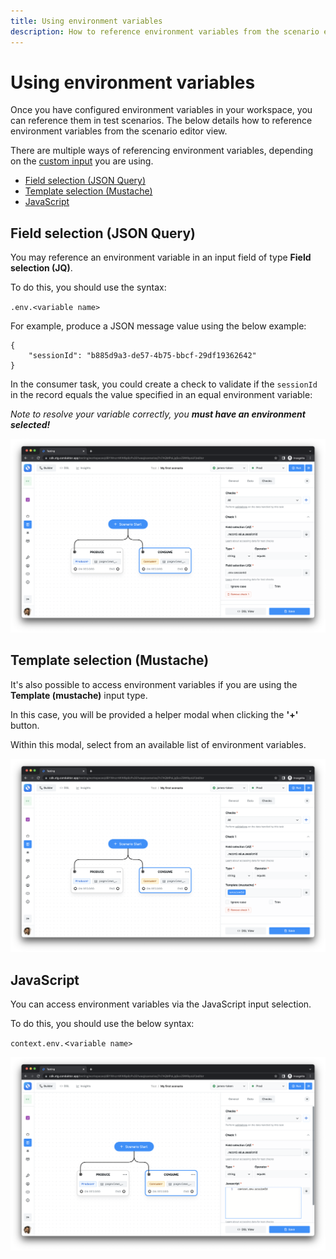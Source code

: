 ```yaml
---
title: Using environment variables
description: How to reference environment variables from the scenario editor view.
---
```

# Using environment variables

Once you have configured environment variables in your workspace, you can reference them in test scenarios. The below details how to reference environment variables from the scenario editor view.

There are multiple ways of referencing environment variables, depending on the [custom input](../custom-inputs) you are using.

- [Field selection (JSON Query)](using-environment-variables#field-selection-json-query)
- [Template selection (Mustache)](using-environment-variables#template-selection-mustache)
- [JavaScript](using-environment-variables#javascript)

## Field selection (JSON Query)

You may reference an environment variable in an input field of type **Field selection (JQ)**.

To do this, you should use the syntax:

`.env.<variable name>`

For example, produce a JSON message value using the below example:

```
{
    "sessionId": "b885d9a3-de57-4b75-bbcf-29df19362642"
}
```

In the consumer task, you could create a check to validate if the `sessionId` in the record equals the value specified in an equal environment variable:&#x20;

_Note to resolve your variable correctly, you **must have an environment selected!**_

![](<../../assets/image (146).png>)

## Template selection (Mustache)

It's also possible to access environment variables if you are using the **Template (mustache)** input type.&#x20;

In this case, you will be provided a helper modal when clicking the **'+'** button.

Within this modal, select from an available list of environment variables.

![](<../../assets/image (118) (1).png>)

## JavaScript

You can access environment variables via the JavaScript input selection.

To do this, you should use the below syntax:

`context.env.`<`variable name>`

![](<../../assets/image (105).png>)
